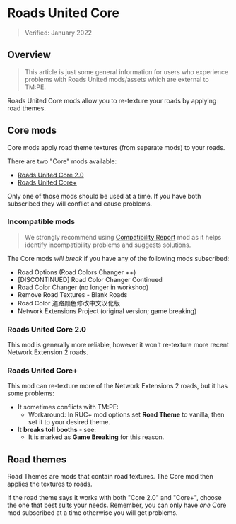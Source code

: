 # Roads United Core
> Verified: January 2022

## Overview

> This article is just some general information for users who experience problems with Roads United mods/assets which
> are external to TM:PE.

Roads United Core mods allow you to re-texture your roads by applying road themes.

## Core mods

Core mods apply road theme textures (from separate mods) to your roads.

There are two "Core" mods available:

* [Roads United Core 2.0](https://steamcommunity.com/workshop/filedetails/?id=633547552)
* [Roads United Core+](https://steamcommunity.com/workshop/filedetails/?id=726005715)

Only one of those mods should be used at a time. If you have both subscribed they will conflict and cause problems.

### Incompatible mods

> We strongly recommend using [Compatibility Report](https://steamcommunity.com/sharedfiles/filedetails/?id=2633433869)
> mod as it helps identify incompatibility problems and suggests solutions.

The Core mods _will break_ if you have any of the following mods subscribed:

* Road Options (Road Colors Changer ++)
* [DISCONTINUED] Road Color Changer Continued
* Road Color Changer (no longer in workshop)
* Remove Road Textures - Blank Roads
* Road Color 道路颜色修改中文汉化版
* Network Extensions Project (original version; game breaking)

### Roads United Core 2.0

This mod is generally more reliable, however it won't re-texture more recent Network Extension 2 roads.

### Roads United Core+

This mod can re-texture more of the Network Extensions 2 roads, but it has some problems:

* It sometimes conflicts with TM:PE:
    * Workaround: In RUC+ mod options set **Road Theme** to vanilla, then set it to your desired theme.
* It **breaks toll booths** - see: [](Toll-Booths-not-working.md)
    * It is marked as **Game Breaking** for this reason.

## Road themes

Road Themes are mods that contain road textures. The Core mod then applies the textures to roads.

If the road theme says it works with both "Core 2.0" and "Core+", choose the one that best suits your needs. Remember,
you can only have _one_ Core mod subscribed at a time otherwise you will get problems.